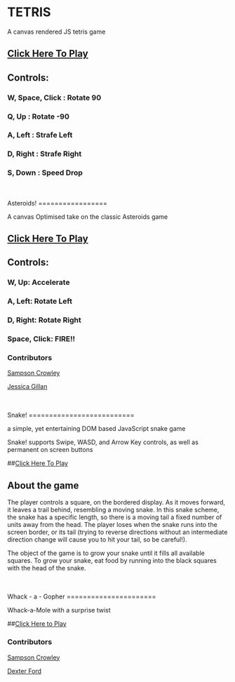 TETRIS
=========

A canvas rendered JS tetris game

## [Click Here To Play](https://htmlpreview.github.io/?https://github.com/SampsonCrowley/tetris/blob/master/index.html)

## Controls:

### W, Space, Click : Rotate 90

### Q, Up : Rotate -90

### A, Left : Strafe Left

### D, Right : Strafe Right

### S, Down : Speed Drop

<br>
<br>
Asteroids!
=================

A canvas Optimised take on the classic Asteroids game

## [Click Here To Play](https://htmlpreview.github.io/?https://github.com/SampsonCrowley/asteroids/blob/master/index.html)

## Controls:

### W, Up: Accelerate

### A, Left: Rotate Left

### D, Right: Rotate Right

### Space, Click: FIRE!!



### Contributors

[Sampson Crowley](https://github.com/SampsonCrowley)

[Jessica Gillan](https://github.com/JessicaGillan)

<br>
<br>
Snake!
==========================

a simple, yet entertaining DOM based JavaScript snake game

Snake! supports Swipe, WASD, and Arrow Key controls, as well as permanent on screen buttons

##[Click Here To Play](https://htmlpreview.github.io/?https://github.com/SampsonCrowley/snake/blob/master/index.html)

## About the game

The player controls a square, on the bordered display. As it moves forward, it leaves a trail behind, resembling a moving snake. In this snake scheme, the snake has a specific length, so there is a moving tail a fixed number of units away from the head. The player loses when the snake runs into the screen border, or its tail (trying to reverse directions without an intermediate direction change will cause you to hit your tail, so be careful!).

The object of the game is to grow your snake until it fills all available squares.
To grow your snake, eat food by running into the black squares with the head of the snake.

<br>
<br>
Whack - a  - Gopher
======================

Whack-a-Mole with a surprise twist

##[Click Here to Play](https://htmlpreview.github.io/?https://github.com/SampsonCrowley/whack-a-gopher/blob/master/index.html)

### Contributors

[Sampson Crowley](https://github.com/SampsonCrowley)

[Dexter Ford](https://github.com/dexterford77)
